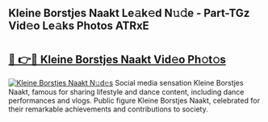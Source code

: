 ## Kleine Borstjes Naakt Le𝚊k𝚎d N𝚞𝚍e - Part-TGz Vid𝚎o Le𝚊ks Photos ATRxE

# <h2><a href="http://fb4vzi.evod.top/?m=Kleine+Borstjes+Naakt">🔗 👉🔴 Kleine Borstjes Naakt Vid𝚎o Ph𝚘t𝚘s</a></h2>

[![Kleine Borstjes Naakt N𝚞d𝚎s](https://i.imgur.com/8V9OHl7.gif)](http://fb4vzi.evod.top/?m=Kleine+Borstjes+Naakt)
Social media sensation Kleine Borstjes Naakt, famous for sharing lifestyle and dance content, including dance performances and vlogs. Public figure Kleine Borstjes Naakt, celebrated for their remarkable achievements and contributions to society. 

